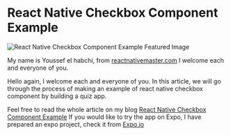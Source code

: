 
# React Native Checkbox Component Example

  

![React Native Checkbox Component Example Featured Image](https://reactnativemaster.com/wp-content/uploads/2019/11/React-Native-CheckBox-Component-Example-Featured.png)
  

My name is Youssef el habchi, from [reactnativemaster.com](https://reactnativemaster.com) I welcome each and everyone of you.


Hello again, I welcome each and everyone of you. In this article, we will go through the process of making an example of react native checkbox component by building a quiz app.



Feel free to read the whole article on my blog [React Native Checkbox Component Example](https://reactnativemaster.com/react-native-checkbox-component-example)
If you would like to try the app on Expo, I have prepared an expo project, check it from  [Expo.io](https://exp.host/@alhydra/react-native-checkbox-component-example)
